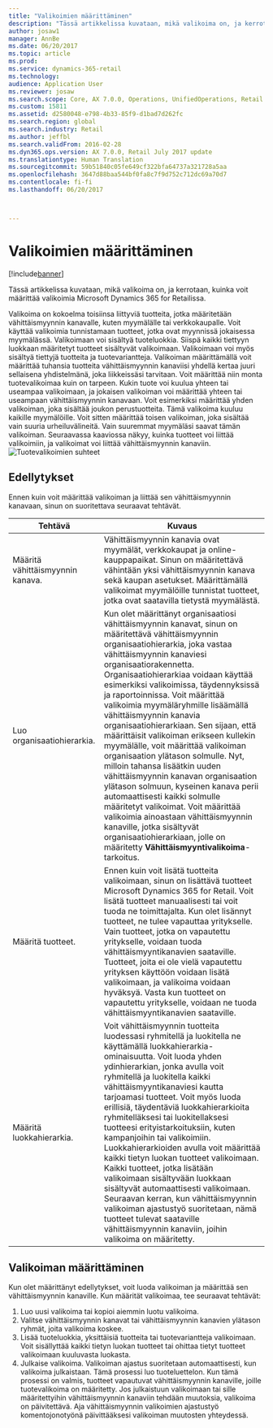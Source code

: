 ```yaml
---
title: "Valikoimien määrittäminen"
description: "Tässä artikkelissa kuvataan, mikä valikoima on, ja kerrotaan, kuinka voit määrittää valikoimia Microsoft Dynamics 365 for Retailissa."
author: josaw1
manager: AnnBe
ms.date: 06/20/2017
ms.topic: article
ms.prod: 
ms.service: dynamics-365-retail
ms.technology: 
audience: Application User
ms.reviewer: josaw
ms.search.scope: Core, AX 7.0.0, Operations, UnifiedOperations, Retail
ms.custom: 15811
ms.assetid: d2580048-e798-4b33-85f9-d1bad7d262fc
ms.search.region: global
ms.search.industry: Retail
ms.author: jeffbl
ms.search.validFrom: 2016-02-28
ms.dyn365.ops.version: AX 7.0.0, Retail July 2017 update
ms.translationtype: Human Translation
ms.sourcegitcommit: 59b51840c05fe649cf322bfa64737a321728a5aa
ms.openlocfilehash: 3647d88baa544bf0fa8c7f9d752c712dc69a70d7
ms.contentlocale: fi-fi
ms.lasthandoff: 06/20/2017



---
```


# <a name="set-up-assortments"></a>Valikoimien määrittäminen

[!include[banner](includes/banner.md)]


Tässä artikkelissa kuvataan, mikä valikoima on, ja kerrotaan, kuinka voit määrittää valikoimia Microsoft Dynamics 365 for Retailissa.

Valikoima on kokoelma toisiinsa liittyviä tuotteita, jotka määritetään vähittäismyynnin kanavalle, kuten myymälälle tai verkkokaupalle. Voit käyttää valikoimia tunnistamaan tuotteet, jotka ovat myynnissä jokaisessa myymälässä. Valikoimaan voi sisältyä tuoteluokkia. Siispä kaikki tiettyyn luokkaan määritetyt tuotteet sisältyvät valikoimaan. Valikoimaan voi myös sisältyä tiettyjä tuotteita ja tuotevariantteja. Valikoiman määrittämällä voit määrittää tuhansia tuotteita vähittäismyynnin kanaviisi yhdellä kertaa juuri sellaisena yhdistelmänä, joka liikkeissäsi tarvitaan. Voit määrittää niin monta tuotevalikoimaa kuin on tarpeen. Kukin tuote voi kuulua yhteen tai useampaa valikoimaan, ja jokaisen valikoiman voi määrittää yhteen tai useampaan vähittäismyynnin kanavaan. Voit esimerkiksi määrittää yhden valikoiman, joka sisältää joukon perustuotteita. Tämä valikoima kuuluu kaikille myymälöille. Voit sitten määrittää toisen valikoiman, joka sisältää vain suuria urheiluvälineitä. Vain suuremmat myymäläsi saavat tämän valikoiman. Seuraavassa kaaviossa näkyy, kuinka tuotteet voi liittää valikoimiin, ja valikoimat voi liittää vähittäismyynnin kanaviin. ![Tuotevalikoimien suhteet](./media/assortments_relationship.gif)

## <a name="prerequisites"></a>Edellytykset
Ennen kuin voit määrittää valikoiman ja liittää sen vähittäismyynnin kanavaan, sinun on suoritettava seuraavat tehtävät.

| Tehtävä                              | Kuvaus                                                                                                                                                                                                                                                                                                                                                                                                                                                                                                                                                                                                                                                                                                                                                                                                                                                                        |
|-----------------------------------|------------------------------------------------------------------------------------------------------------------------------------------------------------------------------------------------------------------------------------------------------------------------------------------------------------------------------------------------------------------------------------------------------------------------------------------------------------------------------------------------------------------------------------------------------------------------------------------------------------------------------------------------------------------------------------------------------------------------------------------------------------------------------------------------------------------------------------------------------------------------------------|
| Määritä vähittäismyynnin kanava.          | Vähittäismyynnin kanavia ovat myymälät, verkkokaupat ja online-kauppapaikat. Sinun on määritettävä vähintään yksi vähittäismyynnin kanava sekä kaupan asetukset. Määrittämällä valikoimat myymälöille tunnistat tuotteet, jotka ovat saatavilla tietystä myymälästä.                                                                                                                                                                                                                                                                                                                                                                                                                                                                                                                                                                                                   |
| Luo organisaatiohierarkia. | Kun olet määrittänyt organisaatiosi vähittäismyynnin kanavat, sinun on määritettävä vähittäismyynnin organisaatiohierarkia, joka vastaa vähittäismyynnin kanaviesi organisaatiorakennetta. Organisaatiohierarkiaa voidaan käyttää esimerkiksi valikoimissa, täydennyksissä ja raportoinnissa. Voit määrittää valikoimia myymäläryhmille lisäämällä vähittäismyynnin kanavia organisaatiohierarkiaan. Sen sijaan, että määrittäisit valikoiman erikseen kullekin myymälälle, voit määrittää valikoiman organisaation ylätason solmulle. Nyt, milloin tahansa lisäätkin uuden vähittäismyynnin kanavan organisaation ylätason solmuun, kyseinen kanava perii automaattisesti kaikki solmulle määritetyt valikoimat. Voit määrittää valikoimia ainoastaan vähittäismyynnin kanaville, jotka sisältyvät organisaatiohierarkiaan, jolle on määritetty **Vähittäismyyntivalikoima**-tarkoitus. |
| Määritä tuotteet.                  | Ennen kuin voit lisätä tuotteita valikoimaan, sinun on lisättävä tuotteet Microsoft Dynamics 365 for Retail. Voit lisätä tuotteet manuaalisesti tai voit tuoda ne toimittajalta. Kun olet lisännyt tuotteet, ne tulee vapauttaa yritykselle. Vain tuotteet, jotka on vapautettu yritykselle, voidaan tuoda vähittäismyyntikanavien saataville. Tuotteet, joita ei ole vielä vapautettu yrityksen käyttöön voidaan lisätä valikoimaan, ja valikoima voidaan hyväksyä. Vasta kun tuotteet on vapautettu yritykselle, voidaan ne tuoda vähittäismyyntikanavien saataville.                                                                                                                                                                                                                                                                                     |
| Määritä luokkahierarkia.      | Voit vähittäismyynnin tuotteita luodessasi ryhmitellä ja luokitella ne käyttämällä luokkahierarkia-ominaisuutta. Voit luoda yhden ydinhierarkian, jonka avulla voit ryhmitellä ja luokitella kaikki vähittäismyyntikanaviesi kautta tarjoamasi tuotteet. Voit myös luoda erillisiä, täydentäviä luokkahierarkioita ryhmitelläksesi tai luokitellaksesi tuotteesi erityistarkoituksiin, kuten kampanjoihin tai valikoimiin. Luokkahierarkioiden avulla voit määrittää kaikki tietyn luokan tuotteet valikoimaan. Kaikki tuotteet, jotka lisätään valikoimaan sisältyvään luokkaan sisältyvät automaattisesti valikoimaan. Seuraavan kerran, kun vähittäismyynnin valikoiman ajastustyö suoritetaan, nämä tuotteet tulevat saataville vähittäismyynnin kanaviin, joihin valikoima on määritetty.                                            |

## <a name="setting-up-an-assortment"></a>Valikoiman määrittäminen
Kun olet määrittänyt edellytykset, voit luoda valikoiman ja määrittää sen vähittäismyynnin kanaville. Kun määrität valikoimaa, tee seuraavat tehtävät:

1.  Luo uusi valikoima tai kopioi aiemmin luotu valikoima.
2.  Valitse vähittäismyynnin kanavat tai vähittäismyynnin kanavien ylätason ryhmät, joita valikoima koskee.
3.  Lisää tuoteluokkia, yksittäisiä tuotteita tai tuotevariantteja valikoimaan. Voit sisällyttää kaikki tietyn luokan tuotteet tai ohittaa tietyt tuotteet valikoimaan kuuluvasta luokasta.
4.  Julkaise valikoima. Valikoiman ajastus suoritetaan automaattisesti, kun valikoima julkaistaan. Tämä prosessi luo tuoteluettelon. Kun tämä prosessi on valmis, tuotteet vapautuvat vähittäismyynnin kanaville, joille tuotevalikoima on määritetty. Jos julkaistuun valikoimaan tai sille määritettyihin vähittäismyynnin kanaviin tehdään muutoksia, valikoima on päivitettävä. Aja vähittäismyynnin valikoimien ajastustyö komentojonotyönä päivittääksesi valikoiman muutosten yhteydessä.





